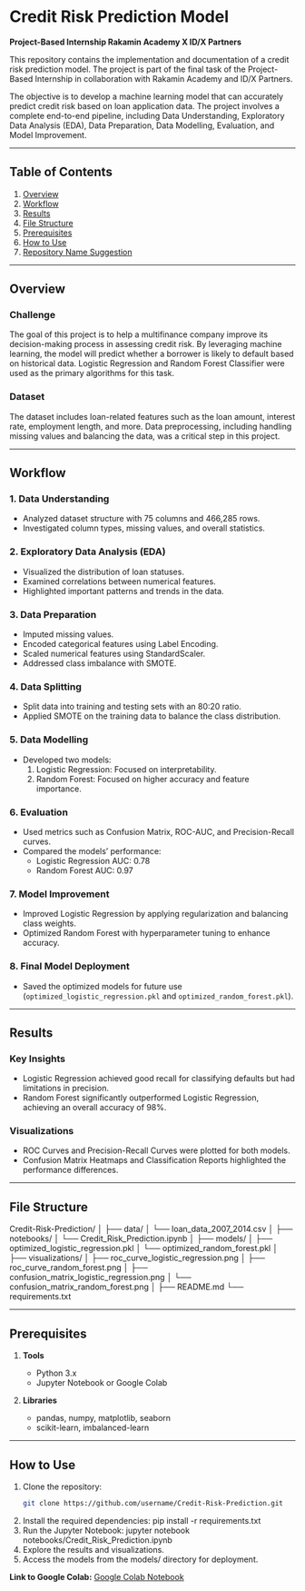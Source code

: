 # Credit Risk Prediction Model
**Project-Based Internship Rakamin Academy X ID/X Partners**

This repository contains the implementation and documentation of a credit risk prediction model. The project is part of the final task of the Project-Based Internship in collaboration with Rakamin Academy and ID/X Partners.

The objective is to develop a machine learning model that can accurately predict credit risk based on loan application data. The project involves a complete end-to-end pipeline, including Data Understanding, Exploratory Data Analysis (EDA), Data Preparation, Data Modelling, Evaluation, and Model Improvement.

---

## Table of Contents
1. [Overview](#overview)
2. [Workflow](#workflow)
3. [Results](#results)
4. [File Structure](#file-structure)
5. [Prerequisites](#prerequisites)
6. [How to Use](#how-to-use)
7. [Repository Name Suggestion](#repository-name-suggestion)

---

## Overview

### Challenge  
The goal of this project is to help a multifinance company improve its decision-making process in assessing credit risk. By leveraging machine learning, the model will predict whether a borrower is likely to default based on historical data. Logistic Regression and Random Forest Classifier were used as the primary algorithms for this task.

### Dataset  
The dataset includes loan-related features such as the loan amount, interest rate, employment length, and more. Data preprocessing, including handling missing values and balancing the data, was a critical step in this project.

---

## Workflow

### 1. Data Understanding
- Analyzed dataset structure with 75 columns and 466,285 rows.
- Investigated column types, missing values, and overall statistics.

### 2. Exploratory Data Analysis (EDA)
- Visualized the distribution of loan statuses.
- Examined correlations between numerical features.
- Highlighted important patterns and trends in the data.

### 3. Data Preparation
- Imputed missing values.
- Encoded categorical features using Label Encoding.
- Scaled numerical features using StandardScaler.
- Addressed class imbalance with SMOTE.

### 4. Data Splitting
- Split data into training and testing sets with an 80:20 ratio.
- Applied SMOTE on the training data to balance the class distribution.

### 5. Data Modelling
- Developed two models:
  1. Logistic Regression: Focused on interpretability.
  2. Random Forest: Focused on higher accuracy and feature importance.

### 6. Evaluation
- Used metrics such as Confusion Matrix, ROC-AUC, and Precision-Recall curves.
- Compared the models’ performance:
  - Logistic Regression AUC: 0.78
  - Random Forest AUC: 0.97

### 7. Model Improvement
- Improved Logistic Regression by applying regularization and balancing class weights.
- Optimized Random Forest with hyperparameter tuning to enhance accuracy.

### 8. Final Model Deployment
- Saved the optimized models for future use (`optimized_logistic_regression.pkl` and `optimized_random_forest.pkl`).

---

## Results

### Key Insights
- Logistic Regression achieved good recall for classifying defaults but had limitations in precision.
- Random Forest significantly outperformed Logistic Regression, achieving an overall accuracy of 98%.

### Visualizations
- ROC Curves and Precision-Recall Curves were plotted for both models.
- Confusion Matrix Heatmaps and Classification Reports highlighted the performance differences.

---

## File Structure
Credit-Risk-Prediction/
│
├── data/
│   └── loan_data_2007_2014.csv
│
├── notebooks/
│   └── Credit_Risk_Prediction.ipynb
│
├── models/
│   ├── optimized_logistic_regression.pkl
│   └── optimized_random_forest.pkl
│
├── visualizations/
│   ├── roc_curve_logistic_regression.png
│   ├── roc_curve_random_forest.png
│   ├── confusion_matrix_logistic_regression.png
│   └── confusion_matrix_random_forest.png
│
├── README.md
└── requirements.txt



---

## Prerequisites

1. **Tools**  
   - Python 3.x  
   - Jupyter Notebook or Google Colab  

2. **Libraries**  
   - pandas, numpy, matplotlib, seaborn  
   - scikit-learn, imbalanced-learn  

---

## How to Use

1. Clone the repository:
   ```bash
   git clone https://github.com/username/Credit-Risk-Prediction.git
2. Install the required dependencies:
pip install -r requirements.txt
4. Run the Jupyter Notebook:
jupyter notebook notebooks/Credit_Risk_Prediction.ipynb
5. Explore the results and visualizations.
6. Access the models from the models/ directory for deployment.

**Link to Google Colab:** [Google Colab Notebook](https://colab.research.google.com/drive/11hZJTbWp3GuflhMoFV7Y7o4OKBXdzKeB?usp=sharing)
